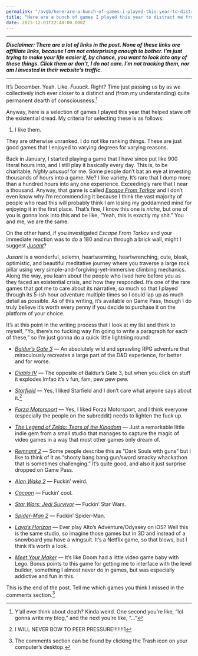 ```yaml
---
permalink: "/avgb/here-are-a-bunch-of-games-i-played-this-year-to-distract-me-from-the-fact-that-one-day-the-sun-will-swallow-our-planet-whole/index.html"
title: "Here are a bunch of games I played this year to distract me from the fact that one day the Sun will swallow our planet whole"
date: 2023-12-01T22:48:00.000Z
---
```


* * *

**_Disclaimer: There are a lot of links in the post. None of these links are affiliate links, because I am not enterprising enough to bother. I’m just trying to make your life easier if, by chance, you want to look into any of these things. Click them or don’t, I do not care. I’m not tracking them, nor am I invested in their website’s traffic._**

* * *

It’s December. Yeah. Like. _Fuuuck_. Right? Time just passing us by as we collectively inch ever closer to a distinct and (from my understanding) quite permanent dearth of consciousness.[^1]

Anyway, here is a selection of games I played this year that helped stave off the existential dread. My criteria for selecting these is as follows:

1. I like them.
    

They are otherwise unranked. I do not like ranking things. These are just good games that I enjoyed to varying degrees for varying reasons.

Back in January, I started playing a game that I have since put like 900 literal hours into, and I still play it basically every day. This is, to be charitable, _highly unusual_ for me. Some people don’t bat an eye at investing thousands of hours into a game. Me? I like variety. It’s rare that I dump more than a hundred hours into any one experience. Exceedingly rare that I near a thousand. Anyway, that game is called [_Escape From Tarkov_](https://www.escapefromtarkov.com) and I don’t even know why I’m recommending it because I think the vast majority of people who read this will probably think I am losing my goddamned mind for enjoying it in the first place. That’s fine, I know this one is _niche_, but one of you is gonna look into this and be like, “Yeah, this is exactly my shit.” You and me, we are the same.

On the other hand, if you investigated _Escape From Tarkov_ and your immediate reaction was to do a 180 and run through a brick wall, might I suggest [_Jusant_](https://dont-nod.com/en/games/jusant/)?

_Jusant_ is a wonderful, solemn, heartwarming, heartwrenching, cute, bleak, optimistic, and beautiful meditative journey where you traverse a large rock pillar using very simple-and-forgiving-yet-immersive climbing mechanics. Along the way, you learn about the people who lived here before you as they faced an existential crisis, and how they responded. It’s one of the rare games that got me to care about its narrative, so much so that I played through its 5-ish hour adventure multiple times so I could lap up as much detail as possible. As of this writing, it’s available on Game Pass, though I do truly believe it’s worth every penny if you decide to purchase it on the platform of your choice.

It’s at this point in the writing process that I look at my list and think to myself, “Yo, there’s no fucking way I’m going to write a paragraph for each of these,” so I’m just gonna do a quick little lightning round:

- [_Baldur’s Gate 3_](https://baldursgate3.game) — An absolutely wild and sprawling RPG adventure that miraculously recreates a large part of the D&D experience, for better and for worse.
    
- [_Diablo IV_](https://diablo4.blizzard.com/en-us/) — The opposite of Baldur’s Gate 3, but when you click on stuff it explodes lmfao it’s v fun, fam, pew pew pew.
    
- [_Starfield_](https://bethesda.net/en/game/starfield) — Yes, I liked Starfield and I don’t care what anyone says about it.[^2]
    
- [_Forza Motorsport_](https://forza.net) — Yes, I liked Forza Motorsport, and I think everyone (especially the people on the subreddit) needs to lighten the fuck up.
    
- [_The Legend of Zelda: Tears of the Kingdom_](https://zelda.nintendo.com/tears-of-the-kingdom/) — Just a remarkable little indie gem from a small studio that manages to capture the magic of video games in a way that most other games only dream of.
    
- [_Remnant 2_](https://www.remnantgame.com/en/) — Some people describe this as “Dark Souls with guns” but I like to think of it as “shooty bang bang gun/sword smacky whackathon that is sometimes challenging.” It’s quite good, and also it just surprise dropped on Game Pass.
    
- [_Alan Wake 2_](https://www.alanwake.com) — Fuckin’ weird.
    
- [_Cocoon_](https://www.cocoongame.com) — Fuckin’ cool.
    
- [_Star Wars: Jedi Survivor_](https://www.ea.com/games/starwars/jedi/jedi-survivor) — Fuckin’ Star Wars.
    
- [_Spider-Man 2_](https://www.playstation.com/en-us/games/marvels-spider-man-2/) — Fuckin’ Spider-Man.
    
- [_Laya’s Horizon_](https://layashorizon.com) — Ever play Alto’s Adventure/Odyssey on iOS? Well this is the same studio, so imagine those games but in 3D and instead of a snowboard you have a wingsuit. It’s a Netflix game, so that blows, but I think it’s worth a look.
    
- [_Meet Your Maker_](https://meetyourmakergame.com) — It’s like Doom had a little video game baby with Lego. Bonus points to this game for getting me to interface with the level builder, something I almost never do in games, but was especially addictive and fun in this.
    

This is the end of the post. Tell me which games you think I missed in the comments section.[^3]

[^1]: Y’all ever think about death? Kinda weird. One second you’re like, “lol gonna write my blog,” and the next you’re like, “…”

[^2]: I WILL NEVER BOW TO PEER PRESSURE!!!!!!!1

[^3]: The comments section can be found by clicking the Trash icon on your computer’s desktop.
